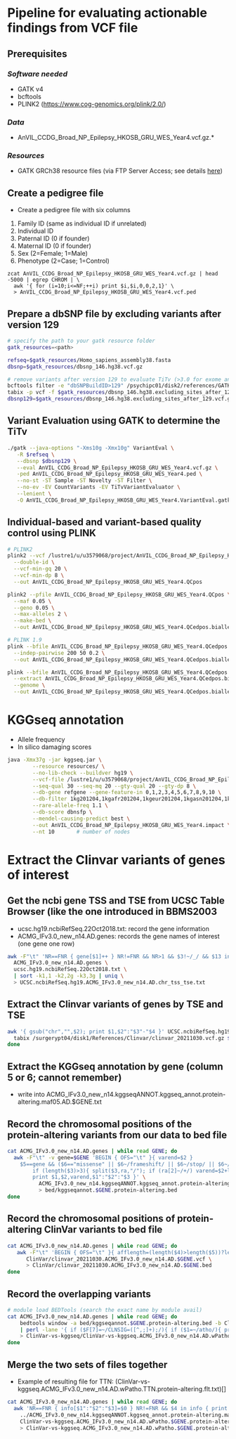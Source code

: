# Pipeline for evaluating actionable findings from VCF file

## Prerequisites
### _Software needed_
- GATK v4
- bcftools
- PLINK2 (https://www.cog-genomics.org/plink/2.0/)

### _Data_
- AnVIL_CCDG_Broad_NP_Epilepsy_HKOSB_GRU_WES_Year4.vcf.gz.*

### _Resources_
- GATK GRCh38 resource files (via FTP Server Access; see details [here](https://gatk.broadinstitute.org/hc/en-us/articles/360035890811-Resource-bundle))

## Create a pedigree file
- Create a pedigree file with six columns
1. Family ID (same as individual ID if unrelated)
2. Individual ID
3. Paternal ID (0 if founder)
4. Maternal ID (0 if founder)
5. Sex (2=Female; 1=Male)
6. Phenotype (2=Case; 1=Control)

```
zcat AnVIL_CCDG_Broad_NP_Epilepsy_HKOSB_GRU_WES_Year4.vcf.gz | head -5000 | egrep CHROM | \
  awk '{ for (i=10;i<=NF;++i) print $i,$i,0,0,2,1}' \
  > AnVIL_CCDG_Broad_NP_Epilepsy_HKOSB_GRU_WES_Year4.vcf.ped
```

## Prepare a dbSNP file by excluding variants after version 129
```bash
# specify the path to your gatk resource folder 
gatk_resources=<path>

refseq=$gatk_resources/Homo_sapiens_assembly38.fasta
dbsnp=$gatk_resources/dbsnp_146.hg38.vcf.gz

# remove variants after version 129 to evaluate TiTv (>3.0 for exome and >2.0 for genome)
bcftools filter -e "dbSNPBuildID>129" /psychipc01/disk2/references/GATK_hg38_bundle/dbsnp_146.hg38.vcf.gz | bgzip > $gatk_resources/dbsnp_146.hg38.excluding_sites_after_129.vcf.gz
tabix -p vcf -f $gatk_resources/dbsnp_146.hg38.excluding_sites_after_129.vcf.gz
dbsnp129=$gatk_resources/dbsnp_146.hg38.excluding_sites_after_129.vcf.gz
```

## Variant Evaluation using GATK to determine the TiTv
```bash
./gatk --java-options "-Xms10g -Xmx10g" VariantEval \
   -R $refseq \
   --dbsnp $dbsnp129 \
   --eval AnVIL_CCDG_Broad_NP_Epilepsy_HKOSB_GRU_WES_Year4.vcf.gz \
   -ped AnVIL_CCDG_Broad_NP_Epilepsy_HKOSB_GRU_WES_Year4.ped \
   --no-st -ST Sample -ST Novelty -ST Filter \
   --no-ev -EV CountVariants -EV TiTvVariantEvaluator \
   --lenient \
   -O AnVIL_CCDG_Broad_NP_Epilepsy_HKOSB_GRU_WES_Year4.VariantEval.gatk-report
```

## Individual-based and variant-based quality control using PLINK
```bash
# PLINK2
plink2 --vcf /lustre1/u/u3579068/project/AnVIL_CCDG_Broad_NP_Epilepsy_HKOSB_GRU_WES_Year4_AnVIL_CCDG_Broad_NP_Epilepsy_HKOSB_GRU_WES_Year4.vcf.gz \
  --double-id \
  --vcf-min-gq 20 \
  --vcf-min-dp 8 \
  --out AnVIL_CCDG_Broad_NP_Epilepsy_HKOSB_GRU_WES_Year4.QCpos

plink2 --pfile AnVIL_CCDG_Broad_NP_Epilepsy_HKOSB_GRU_WES_Year4.QCpos \
  --maf 0.05 \
  --geno 0.05 \
  --max-alleles 2 \
  --make-bed \
  --out AnVIL_CCDG_Broad_NP_Epilepsy_HKOSB_GRU_WES_Year4.QCedpos.biallelic.maf05

# PLINK 1.9
plink --bfile AnVIL_CCDG_Broad_NP_Epilepsy_HKOSB_GRU_WES_Year4.QCedpos.biallelic.maf05 \
  --indep-pairwise 200 50 0.2 \
  --out AnVIL_CCDG_Broad_NP_Epilepsy_HKOSB_GRU_WES_Year4.QCedpos.biallelic.maf05.pruned 

plink --bfile AnVIL_CCDG_Broad_NP_Epilepsy_HKOSB_GRU_WES_Year4.QCedpos.biallelic.maf05 \
  --extract AnVIL_CCDG_Broad_NP_Epilepsy_HKOSB_GRU_WES_Year4.QCedpos.biallelic.maf05.pruned.prune.in \
  --genome \
  --out AnVIL_CCDG_Broad_NP_Epilepsy_HKOSB_GRU_WES_Year4.QCedpos.biallelic.maf05.pruned 
```
# KGGseq annotation
- Allele frequency
- In silico damaging scores
```bash
java -Xmx37g -jar kggseq.jar \
        --resource resources/ \
        --no-lib-check --buildver hg19 \
        --vcf-file /lustre1/u/u3579068/project/AnVIL_CCDG_Broad_NP_Epilepsy_HKOSB_GRU_WES_Year4_AnVIL_CCDG_Broad_NP_Epilepsy_HKOSB_GRU_WES_Year4.vcf.gz \
        --seq-qual 30 --seq-mq 20 --gty-qual 20 --gty-dp 8 \
        --db-gene refgene --gene-feature-in 0,1,2,3,4,5,6,7,8,9,10 \
        --db-filter 1kg201204,1kgafr201204,1kgeur201204,1kgasn201204,1kgeur201305,1kgeas201305,1kgafr201305,ESP6500AA,ESP6500EA,exac,ehr,gadexome,gadgenome \
        --rare-allele-freq 1.1 \
        --db-score dbnsfp \
        --mendel-causing-predict best \
        --out AnVIL_CCDG_Broad_NP_Epilepsy_HKOSB_GRU_WES_Year4.impact \
        --nt 10       # number of nodes
```

# Extract the Clinvar variants of genes of interest
## Get the ncbi gene TSS and TSE from UCSC Table Browser (like the one introduced in BBMS2003
- ucsc.hg19.ncbiRefSeq.22Oct2018.txt: record the gene information
- ACMG_IFv3.0_new_n14.AD.genes: records the gene names of interest (one gene one row)
```bash
awk -F"\t" 'NR==FNR { gene[$1]++ } NR!=FNR && NR>1 && $3!~/_/ && $13 in gene { print $3"\t"$5"\t"$6"\t"$13 }' \
  ACMG_IFv3.0_new_n14.AD.genes \
  ucsc.hg19.ncbiRefSeq.22Oct2018.txt \
  | sort -k1,1 -k2,2g -k3,3g | uniq \
  > UCSC.ncbiRefSeq.hg19.ACMG_IFv3.0_new_n14.AD.chr_tss_tse.txt
```
## Extract the Clinvar variants of genes by TSE and TSE
```bash
awk '{ gsub("chr","",$2); print $1,$2":"$3"-"$4 }' UCSC.ncbiRefSeq.hg19.ACMG_IFv3.0_new_n14.AD.chr_tss_tse.txt |  while read GENE CHRPOS; do 
  tabix /surgerypt04/disk1/References/Clinvar/clinvar_20211030.vcf.gz $CHRPOS > ClinVar/clinvar_20211030.ACMG_IFv3.0_new_n14.AD.$GENE.vcf
done
```
## Extract the KGGseq annotation by gene (column 5 or 6; cannot remember)
- write into ACMG_IFv3.0_new_n14.kggseqANNOT.kggseq_annot.protein-altering.maf05.AD.$GENE.txt

## Record the chromosomal positions of the protein-altering variants from our data to bed file
```bash
cat ACMG_IFv3.0_new_n14.AD.genes | while read GENE; do 
  awk -F"\t" -v gene=$GENE 'BEGIN { OFS="\t" }{ varend=$2 } 
    $5==gene && ($6=="missense" || $6~/frameshift/ || $6~/stop/ || $6~/start/ || $6=="splicing"){ 
        if (length($3)>3){ split($3,ra,"/"); if (ra[2]~/+/) varend=$2+length(ra[2])-1  } 
        print $1,$2,varend,$1":"$2":"$3 }' \
          ACMG_IFv3.0_new_n14.kggseqANNOT.kggseq_annot.protein-altering.maf05.AD.$GENE.txt \
          > bed/kggseqannot.$GENE.protein-altering.bed
done
```
## Record the chromosomal positions of protein-altering ClinVar variants to bed file
```bash
cat ACMG_IFv3.0_new_n14.AD.genes | while read GENE; do 
   awk -F"\t" 'BEGIN { OFS="\t" }{ afflength=(length($4)>length($5))?length($4):length($5); afflength; print $1,$2,$2+afflength-1,$3":"$4":"$5":"$8 }' \
      ClinVar/clinvar_20211030.ACMG_IFv3.0_new_n14.AD.$GENE.vcf \
      > ClinVar/clinvar_20211030.ACMG_IFv3.0_new_n14.AD.$GENE.bed
done
```

## Record the overlapping variants
```bash
# module load BEDTools (search the exact name by module avail)
cat ACMG_IFv3.0_new_n14.AD.genes | while read GENE; do 
    bedtools window -a bed/kggseqannot.$GENE.protein-altering.bed -b ClinVar/clinvar_20211030.ACMG_IFv3.0_new_n14.AD.$GENE.bed -w 1 \
    | perl -lane '{ if ($F[7]=~/CLNSIG=([^,;]+);/){ if ($1=~/atho/){ print $_ } } }' \
    > ClinVar-vs-kggseq/ClinVar-vs-kggseq.ACMG_IFv3.0_new_n14.AD.wPatho.$GENE.protein-altering.txt
done
```

## Merge the two sets of files together
- Example of resulting file for TTN: (ClinVar-vs-kggseq.ACMG_IFv3.0_new_n14.AD.wPatho.TTN.protein-altering.flt.txt)[]
```bash
cat ACMG_IFv3.0_new_n14.AD.genes | while read GENE; do
  awk 'NR==FNR { info[$1":"$2":"$3]=$0 } NR!=FNR && $4 in info { print $0"\t"info[$4] }' \
    ../ACMG_IFv3.0_new_n14.kggseqANNOT.kggseq_annot.protein-altering.maf05.AD.$GENE.txt \
    ClinVar-vs-kggseq.ACMG_IFv3.0_new_n14.AD.wPatho.$GENE.protein-altering.txt \
    > ClinVar-vs-kggseq.ACMG_IFv3.0_new_n14.AD.wPatho.$GENE.protein-altering.flt.txt; done
```
